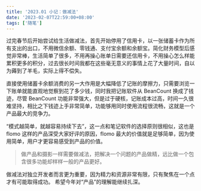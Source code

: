 ```yaml
---
title: '2023.01 小记：做减法'
date: '2023-02-07T22:59:00+08:00'
tags: ['随笔']
---
```

过完春节后开始尝试给生活做减法，首先开始停用了信用卡，以一张储蓄卡作为所有支出的出口，不用微信余额、零钱通、支付宝余额和余额宝。简化财务模型后感觉非常棒，生活简单了很多，不用再操心账单日需要还信用卡，不用操心怎么样能累积更多的积分，过去很长时间我都在这些毫无意义的事情上花了大量时间，自以为薅到了羊毛，实际上得不偿失。

直接使用储蓄卡余额消费的另一大作用是大幅降低了记账的摩擦力，只需要浏览一下账单就能直观地觉察到花了多少钱，同时我把记账软件从 BeanCount 换成了钱迹，尽管 BeanCount 功能非常强大，但是过于硬核，记账成本过高，时间一久很难坚持，相比之下钱迹上手非常简单，功能够用同时使用流程很流畅，这就是一个产品最大的竞争力。

“模式越简单，就越容易持续下去”，这一点和笔记软件的选择原则很相似，这也是 flomo 这样的产品深受大家好评的原因，flomo 最大的价值就是足够简单，因为使用简单，用户才更容易感受到产品的价值。
>做产品和摄影一样需要做减法，把解决一个问题的产品做精，远比做一个包含很多功能却样样一般的产品更好。

做减法对独立开发者而言更为重要，因为精力和资源非常有限，只有聚焦在一个点才有可能取得成功。
希望今年对“产品”的理解能继续扎深。
